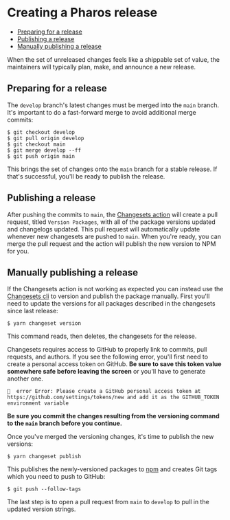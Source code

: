 # Creating a Pharos release

<!-- toc -->

- [Preparing for a release](#preparing-for-a-release)
- [Publishing a release](#publishing-a-release)
- [Manually publishing a release](#manually-publishing-a-release)

<!-- tocstop -->

When the set of unreleased changes feels like a shippable set of value, the maintainers will typically plan, make, and announce a new release.

## Preparing for a release

The `develop` branch's latest changes must be merged into the `main` branch. It's important to do a fast-forward merge to avoid additional merge commits:

```shell
$ git checkout develop
$ git pull origin develop
$ git checkout main
$ git merge develop --ff
$ git push origin main
```

This brings the set of changes onto the `main` branch for a stable release. If that's successful, you'll be ready to publish the release.

## Publishing a release

After pushing the commits to `main`, the [Changesets action](https://github.com/changesets/action) will create a pull request, titled `Version Packages`, with all of the package versions updated and changelogs updated. This pull request will automatically update whenever new changesets are pushed to `main`. When you're ready, you can merge the pull request and the action will publish the new version to NPM for you.

## Manually publishing a release

If the Changesets action is not working as expected you can instead use the [Changesets cli](https://github.com/atlassian/changesets/tree/main/packages/cli) to version and publish the package manually. First you'll need to update the versions for all packages described in the changesets since last release:

```shell
$ yarn changeset version
```

This command reads, then deletes, the changesets for the release.

Changesets requires access to GitHub to properly link to commits, pull requests, and authors. If you see the following error, you'll first need to create a personal access token on GitHub. **Be sure to save this token value somewhere safe before leaving the screen** or you'll have to generate another one.

```
🦋  error Error: Please create a GitHub personal access token at https://github.com/settings/tokens/new and add it as the GITHUB_TOKEN environment variable
```

**Be sure you commit the changes resulting from the versioning command to the `main` branch before you continue.**

Once you've merged the versioning changes, it's time to publish the new versions:

```shell
$ yarn changeset publish
```

This publishes the newly-versioned packages to [npm](https://www.npmjs.com/) and creates Git tags which you need to push to GitHub:

```shell
$ git push --follow-tags
```

The last step is to open a pull request from `main` to `develop` to pull in the updated version strings.
